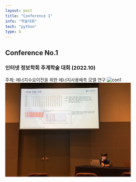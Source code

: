 ```yaml
---
layout: post
title: "Conference 1"
info: "학술대회"
tech: "python"
type: G
---
```


## Conference No.1
### 인터넷 정보학회 추계학술 대회 (2022.10)
주제: 에너지수요이전을 위한 에너지사용예측 모델 연구
![con1](https://github.com/kjhwan98/kjhwan98.github.io/assets/104756502/092c8968-a493-4345-9e99-db8feeba7891)
<br/><img src = "./img/con1.jpg" width="400" height="300">

